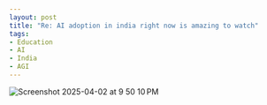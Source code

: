 ```yaml
---
layout: post
title: "Re: AI adoption in india right now is amazing to watch"
tags:
- Education
- AI
- India
- AGI
---
```

<img alt="Screenshot 2025-04-02 at 9 50 10 PM" src="https://github.com/user-attachments/assets/2b964964-9cc5-4699-88d9-69b8f209c1cb" />
